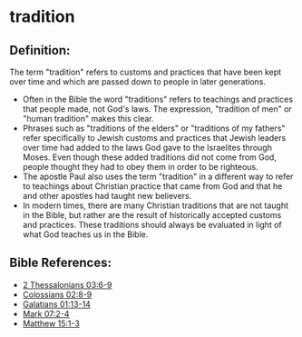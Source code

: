 # tradition #

## Definition: ##

The term "tradition" refers to customs and practices that have been kept over time and which are passed down to people in later generations.

* Often in the Bible the word "traditions" refers to teachings and practices that people made, not God's laws. The expression, "tradition of men" or "human tradition" makes this clear.
* Phrases such as "traditions of the elders" or "traditions of my fathers" refer specifically to Jewish customs and practices that Jewish leaders over time had added to the laws God gave to the Israelites through Moses. Even though these added traditions did not come from God, people thought they had to obey them in order to be righteous.
* The apostle Paul also uses the term "tradition" in a different way to refer to teachings about Christian practice that came from God and that he and other apostles had taught new believers.
* In modern times, there are many Christian traditions that are not taught in the Bible, but rather are the result of historically accepted customs and practices. These traditions should always be evaluated in light of what God teaches us in the Bible.



## Bible References: ##

* [2 Thessalonians 03:6-9](en/tn/2th/help/03/06)
* [Colossians 02:8-9](en/tn/col/help/02/08)
* [Galatians 01:13-14](en/tn/gal/help/01/13)
* [Mark 07:2-4](en/tn/mrk/help/07/02)
* [Matthew 15:1-3](en/tn/mat/help/15/01)